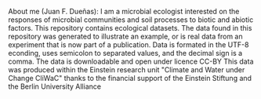 About me (Juan F. Dueñas): I am a microbial ecologist interested on the responses of microbial communities and soil processes to biotic and abiotic factors.
This repository contains ecological datasets.
The data found in this repository was generated to illustrate an example, or is real data from an experiment that is now part of a publication. 
Data is formated in the UTF-8 econding, uses semicolon to separated values, and the decimal sign is a comma.
The data is downloadable and open under licence CC-BY
This data was produced within the Einstein research unit "Climate and Water under Change CliWaC" thanks to the financial support of the Einstein Stiftung and the Berlin University Alliance
